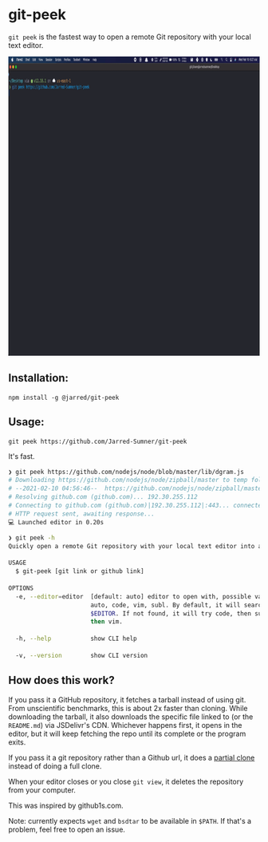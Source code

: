 # git-peek

`git peek` is the fastest way to open a remote Git repository with your local text editor.

<!-- <video autoplay muted type="video/mp4" src="demo.mp4" autoplay loop muted playsinline width="960" height="600" /> -->
<img src="demo.gif" width="900" height="600" />

## Installation:

```
npm install -g @jarred/git-peek
```

## Usage:

```
git peek https://github.com/Jarred-Sumner/git-peek
```

It's fast.

```bash
❯ git peek https://github.com/nodejs/node/blob/master/lib/dgram.js
# Downloading https://github.com/nodejs/node/zipball/master to temp folder...
# --2021-02-10 04:56:46--  https://github.com/nodejs/node/zipball/master
# Resolving github.com (github.com)... 192.30.255.112
# Connecting to github.com (github.com)|192.30.255.112|:443... connected.
# HTTP request sent, awaiting response...
💻 Launched editor in 0.20s
```

```bash
❯ git peek -h
Quickly open a remote Git repository with your local text editor into a temporary folder.

USAGE
  $ git-peek [git link or github link]

OPTIONS
  -e, --editor=editor  [default: auto] editor to open with, possible values:
                       auto, code, vim, subl. By default, it will search
                       $EDITOR. If not found, it will try code, then subl,
                       then vim.

  -h, --help           show CLI help

  -v, --version        show CLI version
```

## How does this work?

If you pass it a GitHub repository, it fetches a tarball instead of using git. From unscientific benchmarks, this is about 2x faster than cloning. While downloading the tarball, it also downloads the specific file linked to (or the `README.md`) via JSDelivr's CDN. Whichever happens first, it opens in the editor, but it will keep fetching the repo until its complete or the program exits.

If you pass it a git repository rather than a Github url, it does a [partial clone](https://github.blog/2020-12-21-get-up-to-speed-with-partial-clone-and-shallow-clone/) instead of doing a full clone.

When your editor closes or you close `git view`, it deletes the repository from your computer.

This was inspired by github1s.com.

Note: currently expects `wget` and `bsdtar` to be available in `$PATH`. If that's a problem, feel free to open an issue.
